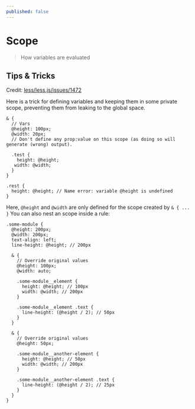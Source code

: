 ```yaml
---
published: false
---
```


<a id="scope" class="section_anchor"></a>

# Scope
> How variables are evaluated

## Tips & Tricks

Credit: [less/less.js/issues/1472](https://github.com/less/less.js/issues/1472#issuecomment-22213697)

Here is a trick for defining variables and keeping them in some private scope, preventing them from leaking to the global space.

```less
& {
  // Vars
  @height: 100px;
  @width: 20px;
  // Don't define any prop:value on this scope (as doing so will generate (wrong) output).

  .test {
    height: @height;
   width: @width;
  }
}

.rest {
  height: @height; // Name error: variable @height is undefined
}
```

Here, `@height` and `@width` are only defined for the scope created by `& { ... }` You can also nest an scope inside a rule:

```less
.some-module {
  @height: 200px;
  @width: 200px;
  text-align: left;
  line-height: @height; // 200px

  & {
    // Override original values
    @height: 100px;
    @width: auto;

    .some-module__element {
      height: @height; // 100px
      width: @width; // 200px
    }

    .some-module__element .text {
      line-height: (@height / 2); // 50px
    }
  }

  & {
    // Override original values
    @height: 50px;

    .some-module__another-element {
      height: @height; // 50px
      width: @width; // 200px
    }

    .some-module__another-element .text {
      line-height: (@height / 2); // 25px
    }
  }
}
```